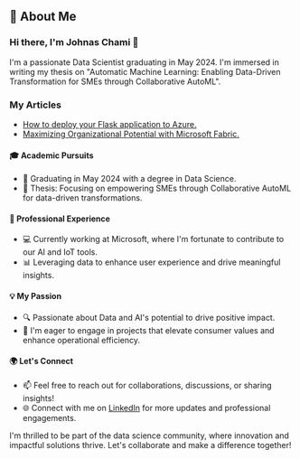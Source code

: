 
## 🚀 About Me

### Hi there, I'm Johnas Chami 👋

I'm a passionate Data Scientist graduating in May 2024. I'm immersed in writing my thesis on "Automatic Machine Learning: Enabling Data-Driven Transformation for SMEs through Collaborative AutoML".

### My Articles ###
- [How to deploy your Flask application to Azure.](https://medium.com/@johnaschami/how-to-deploy-your-flask-application-to-azure-0f0ffde5c80a)
- [Maximizing Organizational Potential with Microsoft Fabric.](https://medium.com/@johnaschami/maximizing-organizational-potential-with-microsoft-fabric-193a8ceb0023)


#### 🎓 Academic Pursuits
- 📘 Graduating in May 2024 with a degree in Data Science.
- 📝 Thesis: Focusing on empowering SMEs through Collaborative AutoML for data-driven transformations.

#### 💼 Professional Experience
- 💻 Currently working at Microsoft, where I'm fortunate to contribute to our AI and IoT tools.
- 📊 Leveraging data to enhance user experience and drive meaningful insights.

#### 💡 My Passion
- 🔍 Passionate about Data and AI's potential to drive positive impact.
- 🚀 I'm eager to engage in projects that elevate consumer values and enhance operational efficiency.

#### 🌍 Let's Connect
- 📫 Feel free to reach out for collaborations, discussions, or sharing insights!
- 🌐 Connect with me on [LinkedIn](https://www.linkedin.com/in/johnas-chami-40aaa212a/) for more updates and professional engagements.

I'm thrilled to be part of the data science community, where innovation and impactful solutions thrive. Let's collaborate and make a difference together!
